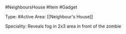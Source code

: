 #NeighboursHouse #Item #Gadget

Type: #Active
Area: [[Neighbour's House]]

Speciality: Reveals fog in 2x3 area in front of the zombie